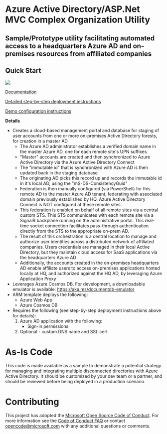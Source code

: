 # Azure Active Directory/ASP.Net MVC Complex Organization Utility
## Sample/Prototype utility facilitating automated access to a headquarters Azure AD and on-premises resources from affiliated companies
## Quick Start

<a target="_blank" href="https://portal.azure.com/#create/Microsoft.Template/uri/https%3A%2F%2Fraw.githubusercontent.com%2FAzure-Samples%2Factive-directory-dotnet-web-ad-complex-org-utility%2Fmaster%2Fazuredeploy.json"><img src="http://azuredeploy.net/deploybutton.png"/></a>

[Documentation](./Docs/Help.md)

[Detailed step-by-step deployment instructions](./Docs/Setup.md)

[Demo configuration instructions](./Docs/DemoConfig.md)

__Details__
* Creates a cloud-based management portal and database for staging of user accounts from one or more on-premises Active Directory forests, for creation in a master AD
  * The Azure AD administrator establishes a verified domain name in the master Azure AD, one for each remote site's UPN suffixes
  * "Master" accounts are created and then synchronized to Azure Active Directory via the Azure Active Directory Connect
  * The "immutable id" that is synchronized with Azure AD is then updated back in the staging database
  * The originating AD picks this record up and records the immutable id in it's local AD, using the "mS-DS-ConsistencyGuid"
  * Federation is then manually configured (via PowerShell) for this remote AD to the master Azure AD tenant, federating with associated domain previously established by HQ. Azure Active Directory Connect is NOT configured at these remote sites.
  * This federation is enabled on behalf of all remote sites via a central custom STS. This STS communicates with each remote site via a SignalR backplane running on the administrative portal. This real-time socket connection facilitates pass-through authentication directly from the STS to the appropriate on-prem AD.
  * The result of this orchestration is a central location to manage and authorize user identities across a distributed network of affiliated companies. Users credentials are managed in their local Active Directory, but they maintain cloud access for SaaS applications via the headquarters Azure AD
  * Additionally, the accounts created in the on-premises headquarters AD enable affiliate users to access on-premises applications hosted locally at HQ, and authorized against the HQ AD, by leveraging Azure Application Proxy
* Leverages Azure Cosmos DB. For development, a downloadable emulator is available: https://aka.ms/documentdb-emulator
* ARM template deploys the following:
  * Azure Web App
  * Azure Cosmos DB
* Requires the following (see step-by-step deployment instructions above for details):
  1. Azure AD application with the following:
     * Sign-in permissions
  2. Optional - custom DNS name and SSL cert

# As-Is Code

This code is made available as a sample to demonstrate a potential strategy for managing and integrating multiple disconnected directories with Azure Active Directory. It should be customized by your dev team or a partner, and should be reviewed before being deployed in a production scenario.

# Contributing

This project has adopted the [Microsoft Open Source Code of Conduct](https://opensource.microsoft.com/codeofconduct/). For more information see the [Code of Conduct FAQ](https://opensource.microsoft.com/codeofconduct/faq/) or contact [opencode@microsoft.com](mailto:opencode@microsoft.com) with any additional questions or comments.
